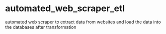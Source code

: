 # automated_web_scraper_etl
automated web scraper to extract data from websites and load the data into the databases after transformation 
